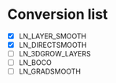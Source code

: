 # Conversion list
- [x] LN_LAYER_SMOOTH
- [x] LN_DIRECTSMOOTH
- [ ] LN_3DGROW_LAYERS
- [ ] LN_BOCO
- [ ] LN_GRADSMOOTH
